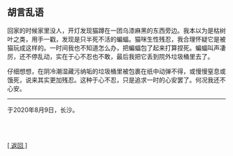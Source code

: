 ## 胡言乱语

回家的时候家里没人，开灯发现猫蹲在一团乌漆麻黑的东西旁边。我本以为是枯树叶之类，用手一戳，发现是只半死不活的蝙蝠。猫咪生性残忍，我合理怀疑它是被猫玩成这样的。一时间我也不知道怎么办，把蝙蝠包了起来打算捏死。蝙蝠叫声凄厉，还不停乱动，实在于心不忍也不敢，最后我把它丢到院外垃圾桶里去了。

仔细想想，在阴冷潮湿藏污纳垢的垃圾桶里被包裹在纸中动弹不得，或慢慢窒息或饿死，说来其实更加残忍。这种于心不忍，只是追求一时的心安罢了。何况我还不心安。

------

于2020年8月9日，长沙。

<br>

<br>

[[ 返回 ]](../../../../sites/proses/多余的话.md)
